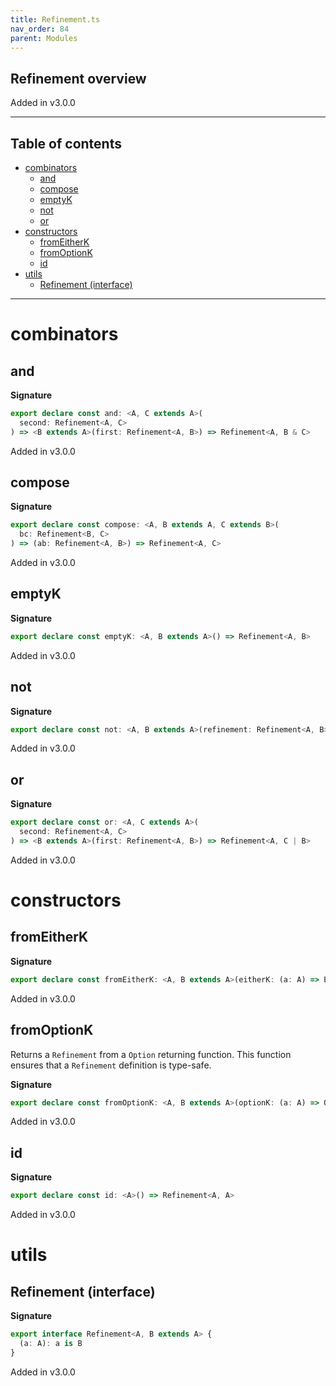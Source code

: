 ```yaml
---
title: Refinement.ts
nav_order: 84
parent: Modules
---
```


## Refinement overview

Added in v3.0.0

---

<h2 class="text-delta">Table of contents</h2>

- [combinators](#combinators)
  - [and](#and)
  - [compose](#compose)
  - [emptyK](#emptyk)
  - [not](#not)
  - [or](#or)
- [constructors](#constructors)
  - [fromEitherK](#fromeitherk)
  - [fromOptionK](#fromoptionk)
  - [id](#id)
- [utils](#utils)
  - [Refinement (interface)](#refinement-interface)

---

# combinators

## and

**Signature**

```ts
export declare const and: <A, C extends A>(
  second: Refinement<A, C>
) => <B extends A>(first: Refinement<A, B>) => Refinement<A, B & C>
```

Added in v3.0.0

## compose

**Signature**

```ts
export declare const compose: <A, B extends A, C extends B>(
  bc: Refinement<B, C>
) => (ab: Refinement<A, B>) => Refinement<A, C>
```

Added in v3.0.0

## emptyK

**Signature**

```ts
export declare const emptyK: <A, B extends A>() => Refinement<A, B>
```

Added in v3.0.0

## not

**Signature**

```ts
export declare const not: <A, B extends A>(refinement: Refinement<A, B>) => Refinement<A, Exclude<A, B>>
```

Added in v3.0.0

## or

**Signature**

```ts
export declare const or: <A, C extends A>(
  second: Refinement<A, C>
) => <B extends A>(first: Refinement<A, B>) => Refinement<A, C | B>
```

Added in v3.0.0

# constructors

## fromEitherK

**Signature**

```ts
export declare const fromEitherK: <A, B extends A>(eitherK: (a: A) => Either<unknown, B>) => Refinement<A, B>
```

Added in v3.0.0

## fromOptionK

Returns a `Refinement` from a `Option` returning function.
This function ensures that a `Refinement` definition is type-safe.

**Signature**

```ts
export declare const fromOptionK: <A, B extends A>(optionK: (a: A) => Option<B>) => Refinement<A, B>
```

Added in v3.0.0

## id

**Signature**

```ts
export declare const id: <A>() => Refinement<A, A>
```

Added in v3.0.0

# utils

## Refinement (interface)

**Signature**

```ts
export interface Refinement<A, B extends A> {
  (a: A): a is B
}
```

Added in v3.0.0

